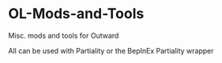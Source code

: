 # OL-Mods-and-Tools
Misc. mods and tools for Outward

All can be used with Partiality or the BepInEx Partiality wrapper
